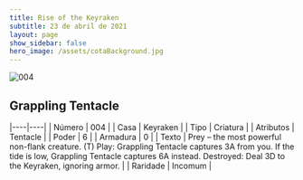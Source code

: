 ```yaml
---
title: Rise of the Keyraken
subtitle: 23 de abril de 2021
layout: page
show_sidebar: false
hero_image: /assets/cotaBackground.jpg
---
```


![004](https://cards-keyforge.s3.eu-north-1.amazonaws.com/media/en/rotk/004.png)

## Grappling Tentacle

|----|----|
| Número | 004 |
| Casa | Keyraken |
| Tipo | Criatura |
| Atributos | Tentacle |
| Poder | 6 |
| Armadura | 0 |
| Texto | Prey – the most powerful non-flank creature. (T) Play: Grappling Tentacle captures 3A from  you. If the tide is low, Grappling Tentacle  captures 6A instead. Destroyed: Deal 3D to the Keyraken,  ignoring armor. |
| Raridade | Incomum |

